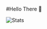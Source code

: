 #Hello There 👋 

![Stats](https://github-readme-stats.vercel.app/api?username=itzsimpleboii8282&theme=calm&layout=compact&count_private=true)
